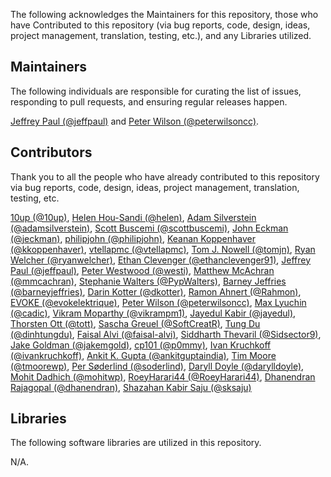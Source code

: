 The following acknowledges the Maintainers for this repository, those who have Contributed to this repository (via bug reports, code, design, ideas, project management, translation, testing, etc.), and any Libraries utilized.

## Maintainers

The following individuals are responsible for curating the list of issues, responding to pull requests, and ensuring regular releases happen.

[Jeffrey Paul (@jeffpaul)](https://github.com/jeffpaul) and [Peter Wilson (@peterwilsoncc)](https://github.com/peterwilsoncc).

## Contributors

Thank you to all the people who have already contributed to this repository via bug reports, code, design, ideas, project management, translation, testing, etc.

[10up (@10up)](https://github.com/10up), [Helen Hou-Sandi (@helen)](https://github.com/helen), [Adam Silverstein (@adamsilverstein)](https://github.com/adamsilverstein), [Scott Buscemi (@scottbuscemi)](https://github.com/scottbuscemi), [John Eckman (@jeckman)](https://github.com/jeckman), [philipjohn (@philipjohn)](https://github.com/philipjohn), [Keanan Koppenhaver (@kkoppenhaver)](https://github.com/kkoppenhaver), [vtellapmc (@vtellapmc)](https://github.com/vtellapmc), [Tom J. Nowell (@tomjn)](https://github.com/tomjn), [Ryan Welcher (@ryanwelcher)](https://github.com/ryanwelcher), [Ethan Clevenger (@ethanclevenger91)](https://github.com/ethanclevenger91), [Jeffrey Paul (@jeffpaul)](https://github.com/jeffpaul), [Peter Westwood (@westi)](https://github.com/westi), [Matthew McAchran (@mmcachran)](https://github.com/mmcachran), [Stephanie Walters (@PypWalters)](https://github.com/PypWalters), [Barney Jeffries (@barneyjeffries)](https://github.com/barneyjeffries), [Darin Kotter (@dkotter)](https://github.com/dkotter), [Ramon Ahnert (@Rahmon)](https://github.com/Rahmon), [EVOKE (@evokelektrique)](https://github.com/evokelektrique), [Peter Wilson (@peterwilsoncc)](https://github.com/peterwilsoncc), [Max Lyuchin (@cadic)](https://github.com/cadic), [Vikram Moparthy (@vikrampm1)](https://github.com/vikrampm1), [Jayedul Kabir (@jayedul)](https://github.com/jayedul), [Thorsten Ott (@tott)](https://github.com/tott), [Sascha Greuel (@SoftCreatR)](https://github.com/SoftCreatR), [Tung Du (@dinhtungdu)](https://github.com/dinhtungdu), [Faisal Alvi (@faisal-alvi)](https://github.com/faisal-alvi), [Siddharth Thevaril (@Sidsector9)](https://github.com/Sidsector9), [Jake Goldman (@jakemgold)](https://github.com/jakemgold), [cp101 (@p0mmy)](https://github.com/p0mmy), [Ivan Kruchkoff (@ivankruchkoff)](https://github.com/ivankruchkoff), [Ankit K. Gupta (@ankitguptaindia)](https://github.com/ankitguptaindia), [Tim Moore (@tmoorewp)](https://github.com/tmoorewp), [Per Søderlind (@soderlind)](https://github.com/soderlind), [Daryll Doyle (@darylldoyle)](https://github.com/darylldoyle), [Mohit Dadhich (@mohitwp)](https://github.com/mohitwp), [RoeyHarari44 (@RoeyHarari44)](https://github.com/RoeyHarari44), [Dhanendran Rajagopal (@dhanendran)](https://github.com/dhanendran), [Shazahan Kabir Saju (@sksaju)](https://github.com/sksaju)

## Libraries

The following software libraries are utilized in this repository.

N/A.
